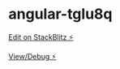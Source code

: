 # angular-tglu8q

[Edit on StackBlitz ⚡️](https://stackblitz.com/edit/angular-tglu8q)

[View/Debug ⚡️](https://angular-tglu8q.stackblitz.io)
